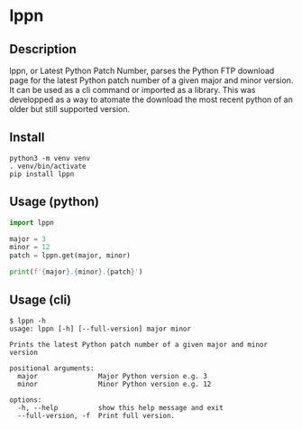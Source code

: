 # lppn

## Description
lppn, or Latest Python Patch Number, parses the Python FTP download page for the latest Python patch number of a given major and minor version. It can be used as a cli command or imported as a library. This was developped as a way to atomate the download the most recent python of an older but still supported version.

## Install
```shell
python3 -m venv venv
. venv/bin/activate
pip install lppn
```

## Usage (python)
```python
import lppn

major = 3
minor = 12
patch = lppn.get(major, minor)

print(f'{major}.{minor}.{patch}')
```

## Usage (cli)
```shell
$ lppn -h
usage: lppn [-h] [--full-version] major minor

Prints the latest Python patch number of a given major and minor version

positional arguments:
  major               Major Python version e.g. 3
  minor               Minor Python version e.g. 12

options:
  -h, --help          show this help message and exit
  --full-version, -f  Print full version.
```

